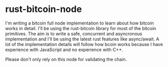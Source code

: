 # rust-bitcoin-node

I'm writing a bitcoin full node implementation to learn about how bitcoin works in detail. I'll be using the rust-bitcoin library for most of the bitcoin primitives. The aim is to write a safe, concurrent and asyncronous implementation and I'll be using the latest rust features like async/await. A lot of the implementation details will follow how bcoin works because I have experience with JavaScript and no experience with C++.

Please don't only rely on this node for validating the chain.
